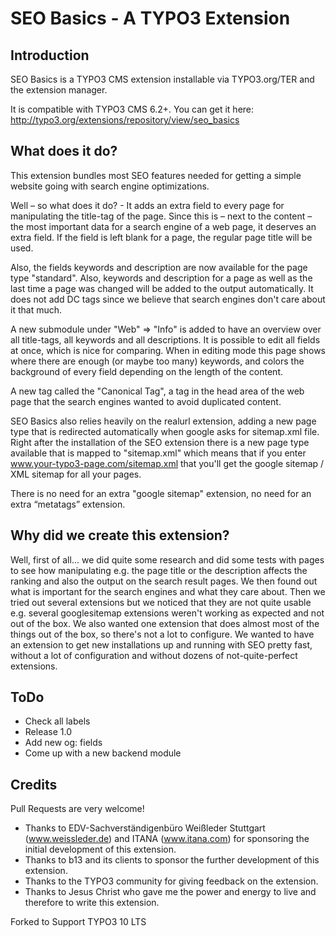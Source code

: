 # SEO Basics - A TYPO3 Extension

## Introduction

SEO Basics is a TYPO3 CMS extension installable via TYPO3.org/TER and the extension manager.

It is compatible with TYPO3 CMS 6.2+. You can get it here: http://typo3.org/extensions/repository/view/seo_basics

## What does it do?

This extension bundles most SEO features needed for getting a simple website going with search engine optimizations.

Well – so what does it do? - It adds an extra field to every page for manipulating the title-tag of the page.
Since this is – next to the content – the most important data for a search engine of a web page, it deserves an extra
field. If the field is left blank for a page, the regular page title will be used.

Also, the fields keywords and description are now available for the page type "standard". Also, keywords and description
for a page as well as the last time a page was changed will be added to the output automatically.
It does not add DC tags since we believe that search engines don't care about it that much.

A new submodule under "Web" => "Info" is added to have an overview over all title-tags, all keywords and all
descriptions. It is possible to edit all fields at once, which is nice for comparing. When in
editing mode this page shows where there are enough (or maybe too many) keywords, and colors the
background of every field depending on the length of the content.

A new tag called the "Canonical Tag", a tag in the head area of the web page that the search engines wanted
to avoid duplicated content.

SEO Basics also relies heavily on the realurl extension, adding a new page type that is redirected automatically when
google asks for sitemap.xml file. Right after the installation of the SEO extension there is a new page type available
that is mapped to "sitemap.xml" which means that if you enter www.your-typo3-page.com/sitemap.xml that you'll get the
google sitemap / XML sitemap for all your pages.

There is no need for an extra "google sitemap" extension, no need for an extra “metatags” extension.


## Why did we create this extension?

Well, first of all... we did quite some research and did some tests with pages to see how manipulating e.g. the page
title or the description affects the ranking and also the output on the search result pages. We then found out what is
important for the search engines and what they care about. Then we tried out several extensions but we noticed that they
are not quite usable e.g. several googlesitemap extensions weren't working as expected and not out of the box.
We also wanted one extension that does almost most of the things out of the box, so there's not a lot to configure.
We wanted to have an extension to get new installations up and running with SEO pretty fast, without a lot of
configuration and without dozens of not-quite-perfect extensions.


## ToDo

* Check all labels
* Release 1.0
* Add new og: fields
* Come up with a new backend module


## Credits

Pull Requests are very welcome!

* Thanks to EDV-Sachverständigenbüro Weißleder Stuttgart (www.weissleder.de) and ITANA (www.itana.com) for sponsoring the initial development of this extension.
* Thanks to b13 and its clients to sponsor the further development of this extension.
* Thanks to the TYPO3 community for giving feedback on the extension.
* Thanks to Jesus Christ who gave me the power and energy to live and therefore to write this extension.


Forked to Support TYPO3 10 LTS
